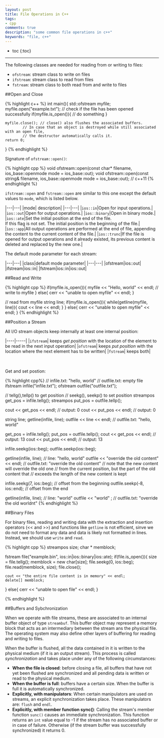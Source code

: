 ```yaml
---
layout: post
title: File Operations in C++
tags:
- cpp
comments: true
description: "some common file operations in c++"
keywords: "file, c++"
---
```


* toc
{:toc}
---

The following classes are needed for reading from or writing to files:

- `ofstream`: stream class to write on files
- `ifstream`: stream class to read from files
- `fstream`: stream class to both read from and write to files

##Open and Close

{% highlight c++ %}
int main(){
    std::ofstream myfile;
    myfile.open("example.txt"); // check if the file has been opened successfully
    if(myfile.is_open()){
        // do something
    }

    myfile.close(); // close() also flushes the associated buffers. 
            // In case that an object is destroyed while still associated with an open file,
            // the destructor automatically calls it.
    return 0;
}
{% endhighlight %}

Signature of `ofstream::open()`:

{% highlight cpp %}
void ofstream::open(const char* filename, ios_base::openmode mode = ios_base::out);
void ofstream::open(const string& filename, ios_base::openmode mode = ios_base::out); // c++11
{% endhighlight %}

`ifstream::open` and `fstream::open` are similar to this one except the default values to `mode`, which is listed below.

|---|---|
|mode| description|
|---|---|
|`ios::in`|Open for input operations.|
|`ios::out`|Open for output operations.|
|`ios::binary`|Open in binary mode.|
|`ios::ate`|Set the initial position at the end of the file. <br>If this flag is not set. The initial position is the beginning of the file.|
|`ios::app`|All output operations are performed at the end of file, appending the content to the current content of the file.|
|`ios::trunc`|If the file is opened for output operations and it already existed, its previous content is deleted and replaced by the new one.|

The default mode parameter for each stream:

|---|---|
|class|default mode parameter|
|---|---|
|ofstream|ios::out|
|ifstream|ios::in|
|fstream|ios::in\|ios::out|

##Read and Write

{% highlight cpp %}
if(myfile.is_open()){
    myfile << "Hello, world" << endl; // write to myfile
}
else{
    cerr << "unable to open myfile" << endl;
}

// read from myfile
string line;
if(myfile.is_open()){
    while(getline(myfile, line)){
        cout << line << endl;
    }
}
else{
    cerr << "unable to open myfile" << endl;
}
{% endhighlight %}

##Position a Stream

All I/O stream objects keep internally at least one internal position:

|----|-----|
|`ifstream`| keeps *get position* with the location of the element to be read in the next input operation|
|`ofstream`| keeps *put position* with the location where the next element has to be written|
|`fstream`| keeps both|

<br><br>
Get and set postion:

{% highlight cpp%}
// infile.txt: "hello, world"
// outfile.txt: empty file
ifstream infile("infile.txt");
ofstream outfile("outfile.txt");

// tellg(),tellp() to get position
// seekg(), seekp() to set position
streampos get_pos = infile.tellg();
streampos put_pos = outfile.tellp();

cout << get_pos << endl; // output: 0
cout << put_pos << endl; // output: 0

string line;
getline(infile, line);
outfile << line << endl; // outfile.txt: "hello, world"

get_pos = infile.tellg();
put_pos = outfile.tellp();
cout << get_pos << endl; // output: 13
cout << put_pos << endl; // output: 13

infile.seekg(ios::beg);
outfile.seekp(ios::beg);

getline(infile, line); // line: "hello, world"
outfile << "override the old content" << endl; // outfile.txt: "override the old content"
// note that the new content will override the old one
// from the current position, but the part of the old content that 
// exceeds the length of the new content is kept

infile.seekg(7, ios::beg); // offset from the beginning
outfile.seekp(-8, ios::end); // offset from the end

getline(infile, line); // line: "world"
outfile << "world" ; // outfile.txt: "override the old worldnt"
{% endhighlight %}

##Binary Files

For binary files, reading and writing data with the extraction and insertion operators (<< and >>) and functions like `getline` is not efficient, sinve we do not need to format any data and data is likely not formatted in lines. Instead, we should use `write` and `read`.

{% highlight cpp %}
streampos size;
char * memblock;

fstream file("example.bin", ios::in|ios::binary|ios::ate);
if(file.is_open()){
    size = file.tellg();
    memblock = new char[size];
    file.seekg(0, ios::beg);
    file.read(memblock, size);
    file.close();

    cout << "the entire file content is in memory" << endl;
    delete[] memblock;
}
else{
    cerr << "unable to open file" << endl;
}

{% endhighlight %}

##Buffers and Sybchronization

When we operate with file streams, these are associated to an internal buffer object of type `streambuf`. This buffer object may represent a memory block that acts as an intermediary between the stream ans the physical file. The operating system may also define other layers of buffering for reading and writing to files.

When the buffer is flushed, all the data contained in it is written to the physical medium (if it is an output stream). This process is called *synchronization* and takes place under any of the following circumstances:

- **When the file is closed**: before closing a file, all buffers that have not yet been flushed are synchronized and all pending data is written or read to the physical medium.
- **When the buffer is full**: buffers have a certain size. When the buffer is full it is automatically synchronized.
- **Explicitly, with manipulators**: When certain manipulators are used on streams, an explicit synchronization takes place. These manipulators are: `flush` and `endl`.
- **Explicitly, with member function sync()**: Calling the stream's member function `sunc()` causes an immediate synchronization. This function returns an `int` value equal to -1 if the stream has no associated buffer or in case of failure. Otherwise (if the stream buffer was successfully synchronized) it returns 0.


